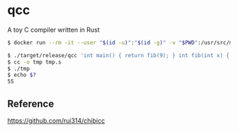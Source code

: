 # qcc
A toy C compiler written in Rust

```sh
$ docker run --rm -it --user "$(id -u)":"$(id -g)" -v "$PWD":/usr/src/myapp -w /usr/src/myapp rust ./test.sh
```

```sh
$ ./target/release/qcc 'int main() { return fib(9); } int fib(int x) { if (x<=1) return 1; return fib(x-1) + fib(x-2); }' > tmp.s
$ cc -o tmp tmp.s
$ ./tmp
$ echo $?
55
```

## Reference

https://github.com/rui314/chibicc
